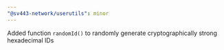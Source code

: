 ```yaml
---
"@sv443-network/userutils": minor
---
```


Added function `randomId()` to randomly generate cryptographically strong hexadecimal IDs
